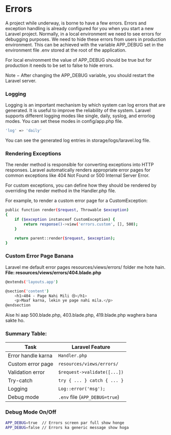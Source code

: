 
# Errors
A project while underway, is borne to have a few errors. Errors and exception handling is already configured for you when you start a new Laravel project. Normally, in a local environment we need to see errors for debugging purposes. We need to hide these errors from users in production environment. This can be achieved with the variable APP_DEBUG set in the environment file .env stored at the root of the application.

For local environment the value of APP_DEBUG should be true but for production it needs to be set to false to hide errors.

Note − After changing the APP_DEBUG variable, you should restart the Laravel server.


### Logging
Logging is an important mechanism by which system can log errors that are generated. It is useful to improve the reliability of the system. Laravel supports different logging modes like single, daily, syslog, and errorlog modes. You can set these modes in config/app.php file.

```bash
'log' => 'daily'
```

You can see the generated log entries in storage/logs/laravel.log file.


### Rendering Exceptions
The render method is responsible for converting exceptions into HTTP responses. Laravel automatically renders appropriate error pages for common exceptions like 404 Not Found or 500 Internal Server Error.

For custom exceptions, you can define how they should be rendered by overriding the render method in the Handler.php file.

For example, to render a custom error page for a CustomException:
```bash
public function render($request, Throwable $exception)
{
    if ($exception instanceof CustomException) {
        return response()->view('errors.custom', [], 500);
    }

    return parent::render($request, $exception);
}

```

### Custom Error Page Banana
Laravel me default error pages resources/views/errors/ folder me hote hain.
**File: resources/views/errors/404.blade.php**
```bash
@extends('layouts.app')

@section('content')
    <h1>404 - Page Nahi Mili 😢</h1>
    <p>Maaf karna, lekin ye page nahi mila.</p>
@endsection
```
Aise hi aap 500.blade.php, 403.blade.php, 419.blade.php waghera bana sakte ho.

### Summary Table:
| Task               | Laravel Feature                |
| ------------------ | ------------------------------ |
| Error handle karna | `Handler.php`                  |
| Custom error page  | `resources/views/errors/`      |
| Validation error   | `$request->validate([...])`    |
| Try-catch          | `try { ... } catch { ... }`    |
| Logging            | `Log::error('msg');`           |
| Debug mode         | `.env` file (`APP_DEBUG=true`) |


### Debug Mode On/Off
```bash
APP_DEBUG=true  // Errors screen par full show honge
APP_DEBUG=false // Errors ka generic message show hoga
```